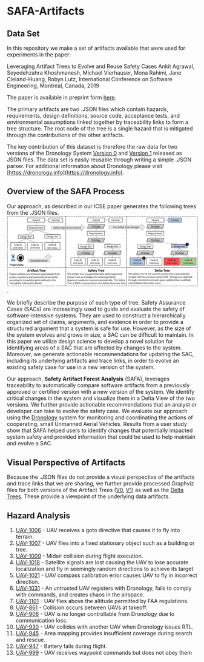 # SAFA-Artifacts

## Data Set
In this repository we make a set of artifacts available that were used for experiments in the paper:

Leveraging Artifact Trees to Evolve and Reuse Safety Cases 
Ankit Agrawal, Seyedehzahra Khoshmanesh, Michael Vierhauser, Mona Rahimi, Jane Cleland-Huang, Robyn Lutz, 
International Conference on Software Engineering, Montreal, Canada, 2019

The paper is available in preprint form [here](icse_19_safa_preprint.pdf). 

The primary artifacts are two .JSON files which contain hazards, requirements, design definitions, source code, acceptance tests, and environmental assumptions linked together by traceability links to form a tree structure.  The root node of the tree is a single hazard that is mitigated through the contributions of the other artifacts.

The key contribution of this dataset is therefore the raw data for two versions of the Dronology System [Version 0](/V0-simplified.json) and  [Version 1](/V1-simplified.json) released as JSON files. The data set is easily reusable through writing a simple .JSON parser.  For additional information about Dronology please visit [https://dronology.info](https://dronology.info).

## Overview of the SAFA Process

Our approach, as described in our ICSE paper generates the following trees from the .JSON files.
![SAFA Approach](/SAFA_process.png).

We briefly describe the purpose of each type of tree. Safety Assurance Cases (SACs) are increasingly used to guide and evaluate the safety of software-intensive systems. They are used to construct a hierarchically organized set of claims, arguments, and evidence in order to provide a structured argument that a system is safe for use. 
However, as the size of the system evolves and grows in size, a SAC can be difficult to maintain.  In this paper we utilize design science to develop a novel solution for identifying areas of a SAC that are affected by changes to the system. Moreover, we generate actionable recommendations for updating the SAC, including its underlying artifacts and trace links, in order to evolve an existing safety case for use in a new version of the system.  

Our approach, **Safety Artifact Forest Analysis** (SAFA), leverages traceability to automatically compare software artifacts from a previously approved or certified version with a new version of the system. We identify critical changes in the system and visualize them in a Delta View of the two versions. We further provide  actionable recommendations that an analyst or developer can take to evolve the safety case. We evaluate our approach using the [Dronology](http://www.dronology.info) system for monitoring and coordinating the actions of cooperating, small Unmanned Aerial Vehicles. Results from a user study show that SAFA helped users to identify changes that potentially impacted system safety and provided information that could be used to help maintain and evolve a SAC. 

## Visual Perspective of Artifacts
Because the .JSON files do not provide a visual perspective of the artifacts and trace links that we are sharing, we further provide processed Graphviz files for both versions of the Artifact Trees ([V0](/V0_raw_artifacts_GraphvizFiles), [V1](/V1_raw_artifacts_GraphvizFiles)) as well as the [Delta Trees](/Delta_gvFiles).  These provide a viewpoint of the underlying data artifacts.





## Hazard Analysis

1.  [UAV-1006](/UAV-1006.md) - UAV receives a goto directive that causes it to fly into terrain.
2.  [UAV-1007](/UAV-1007.md) - UAV flies into a fixed stationary object such as a building or tree.
3.  [UAV-1009](/UAV-1009.md) - Midair collision during flight execution.
4.  [UAV-1018](/UAV-1018.md) - Satellite signals are lost causing the UAV to lose accurate localization and fly in seemingly                                  random directions to achieve its target
5.  [UAV-1021](/UAV-1021.md) - UAV compass calibration error causes UAV to fly in incorrect direction.
6.  [UAV-1031](/UAV-1031.md) - An untrusted UAV registers with Dronology, fails to comply with commands, and creates chaos in                                the airspace.
7.  [UAV-1101](/UAV-1101.md) - UAV flies above the altitude permitted by FAA regulations.
8.  [UAV-861](/UAV-861.md)   - Collision occurs between UAVs at takeoff.
9.  [UAV-906](/UAV-906.md)   - UAV is no longer controllable from Dronology due to communication loss.
10. [UAV-930](/UAV-930.md)   - UAV collides with another UAV when Dronology issues RTL. 
11. [UAV-945](/UAV-945.md)   - Area mapping provides insufficient coverage during search and rescue.
12. [UAV-947](/UAV-947.md)   - Battery fails during flight.
13. [UAV-999](/UAV-999.md)   - UAV receives waypoint commands but does not obey them




